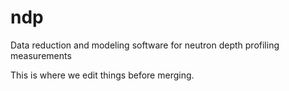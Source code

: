 # ndp
Data reduction and modeling software for neutron depth profiling measurements

This is where we edit things before merging.
